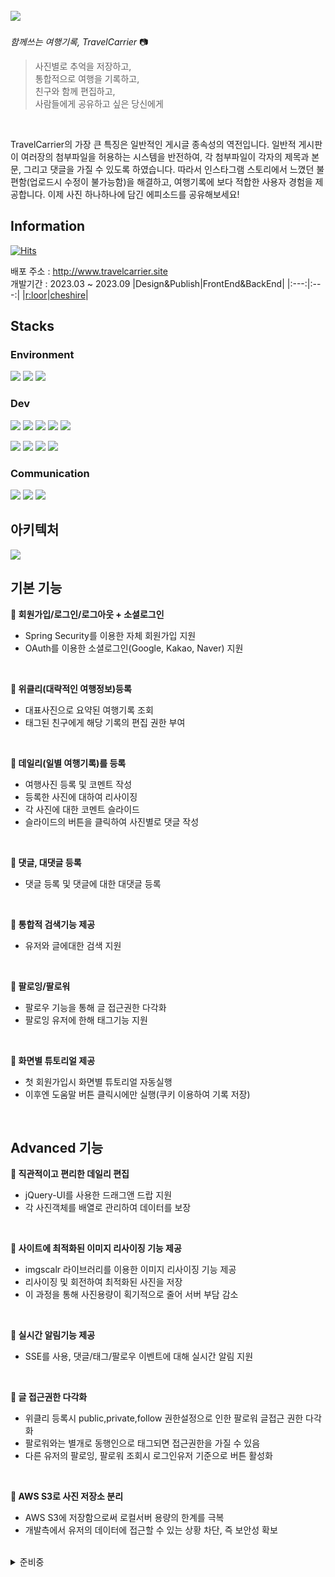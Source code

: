  <img src="https://github.com/Team-Gongkal/TravelCarrier/assets/89832538/8fad71c0-63ea-49e1-8c1b-29e7d4ed6cb7"> &nbsp;
 ---
*함께쓰는 여행기록, TravelCarrier* :camera:

> 사진별로 추억을 저장하고, <br/>
통합적으로 여행을 기록하고, <br/>
친구와 함께 편집하고,<br/>
사람들에게 공유하고 싶은 당신에게

<br/>

TravelCarrier의 가장 큰 특징은 일반적인 게시글 종속성의 역전입니다. 일반적 게시판이 여러장의 첨부파일을 허용하는 시스템을 반전하여, 각 첨부파일이 각자의 제목과 본문, 그리고 댓글을 가질 수 있도록 하였습니다. 따라서 인스타그램 스토리에서 느꼈던 불편함(업로드시 수정이 불가능함)을 해결하고, 여행기록에 보다 적합한 사용자 경험을 제공합니다. 이제 사진 하나하나에 담긴 에피소드를 공유해보세요!

## Information
[![Hits](https://hits.seeyoufarm.com/api/count/incr/badge.svg?url=https%3A%2F%2Fgithub.com%2FcheshireHYUN%2FTravelCarrier&count_bg=%2381C5E0&title_bg=%23D0D0D0&icon=&icon_color=%23E7E7E7&title=hits&edge_flat=false)](https://hits.seeyoufarm.com)

배포 주소 : http://www.travelcarrier.site <br/>
개발기간 : 2023.03 ~ 2023.09
|Design&Publish|FrontEnd&BackEnd|
|:---:|:---:|
|[r:loor](https://github.com/CutieYundung)|[cheshire](https://github.com/cheshireHYUN)|
 



## Stacks
### Environment
<img src="https://img.shields.io/badge/AWS EC2-FF9900?style=flat-square&logo=amazonec2&logoColor=black"/> <img src="https://img.shields.io/badge/AWS S3-E34F26?style=flat-square&logo=amazons3&logoColor=white"/> <img src="https://img.shields.io/badge/AWS RDS-527FFF?style=flat-square&logo=amazonrds&logoColor=white"/> 
### Dev
<img src="https://img.shields.io/badge/java-007396?style=flat&logo=java&logoColor=white">&nbsp;<img src="https://img.shields.io/badge/SpringBoot-6DB33F?style=flat&logo=springboot&logoColor=white"/>&nbsp;<img src="https://img.shields.io/badge/JPA-4FC08D?style=flat&logo=jpa&logoColor=white"/>&nbsp;<img src="https://img.shields.io/badge/MySQL-4479A1?style=flat&logo=mysql&logoColor=white"/>&nbsp;<img src="https://img.shields.io/badge/Thymeleaf-005F0F?style=flat&logo=thymeleaf&logoColor=white"/>


<img src="https://img.shields.io/badge/HTML-E34F26?style=flat&logo=html5&logoColor=white"/>&nbsp;<img src="https://img.shields.io/badge/CSS-1572B6?style=flat&logo=css3&logoColor=white"/>&nbsp;<img src="https://img.shields.io/badge/JavaScript-F7DF1E?style=flat&logo=javascript&logoColor=white"/>&nbsp;<img src="https://img.shields.io/badge/JQuery-0769AD?style=flat&logo=jquery&logoColor=white"/>


### Communication
<img src="https://img.shields.io/badge/Git-F05032?style=flat&logo=git&logoColor=white"/>&nbsp;<img src="https://img.shields.io/badge/Github-181717?style=flat&logo=github&logoColor=white"/>&nbsp;<img src="https://img.shields.io/badge/Notion-000000?style=flat&logo=notion&logoColor=white"/> 

## 아키텍처
 <img src="https://github.com/Team-Gongkal/TravelCarrier/assets/89832538/ddba4131-4dac-4626-b817-e231a186e3cf">

## 기본 기능
<b>📁 회원가입/로그인/로그아웃 + 소셜로그인</b>
  - Spring Security를 이용한 자체 회원가입 지원
  - OAuth를 이용한 소셜로그인(Google, Kakao, Naver) 지원
<br/>

<b>📁 위클리(대략적인 여행정보)등록 </b>
  - 대표사진으로 요약된 여행기록 조회
  - 태그된 친구에게 해당 기록의 편집 권한 부여
<br/>

<b>📁 데일리(일별 여행기록)를 등록</b>
  - 여행사진 등록 및 코멘트 작성
  - 등록한 사진에 대하여 리사이징
  - 각 사진에 대한 코멘트 슬라이드
  - 슬라이드의 버튼을 클릭하여 사진별로 댓글 작성
<br/>

<b>📁 댓글, 대댓글 등록</b>
  - 댓글 등록 및 댓글에 대한 대댓글 등록
<br/>

<b>📁 통합적 검색기능 제공</b>
  - 유저와 글에대한 검색 지원
<br/>

<b>📁 팔로잉/팔로워</b>
  - 팔로우 기능을 통해 글 접근권한 다각화
  - 팔로잉 유저에 한해 태그기능 지원
<br/>

<b>📁 화면별 튜토리얼 제공</b>
  - 첫 회원가입시 화면별 튜토리얼 자동실행
  - 이후엔 도움말 버튼 클릭시에만 실행(쿠키 이용하여 기록 저장)
<br/>

## Advanced 기능
<b>📁 직관적이고 편리한 데일리 편집</b>
  - jQuery-UI를 사용한 드래그앤 드랍 지원
  - 각 사진객체를 배열로 관리하여 데이터를 보장
<br/>

<b>📁 사이트에 최적화된 이미지 리사이징 기능 제공</b>
  - imgscalr 라이브러리를 이용한 이미지 리사이징 기능 제공
  - 리사이징 및 회전하여 최적화된 사진을 저장
  - 이 과정을 통해 사진용량이 획기적으로 줄어 서버 부담 감소
<br/>

<b>📁 실시간 알림기능 제공</b>
  - SSE를 사용, 댓글/태그/팔로우 이벤트에 대해 실시간 알림 지원
<br/>

<b>📁 글 접근권한 다각화</b>
  - 위클리 등록시 public,private,follow 권한설정으로 인한 팔로워 글접근 권한 다각화
  - 팔로워와는 별개로 동행인으로 태그되면 접근권한을 가질 수 있음
  - 다른 유저의 팔로잉, 팔로워 조회시 로그인유저 기준으로 버튼 활성화
<br/>

<b>📁 AWS S3로 사진 저장소 분리</b>
  - AWS S3에 저장함으로써 로컬서버 용량의 한계를 극복
  - 개발측에서 유저의 데이터에 접근할 수 있는 상황 차단, 즉 보안성 확보
<br/>



<details>
<summary>준비중</summary>
<div markdown="1">

## 화면 구성
### 로그인
### 메인
### 마이페이지
### 위클리
### 데일리
### 친구 프로필

</div>
</details>




